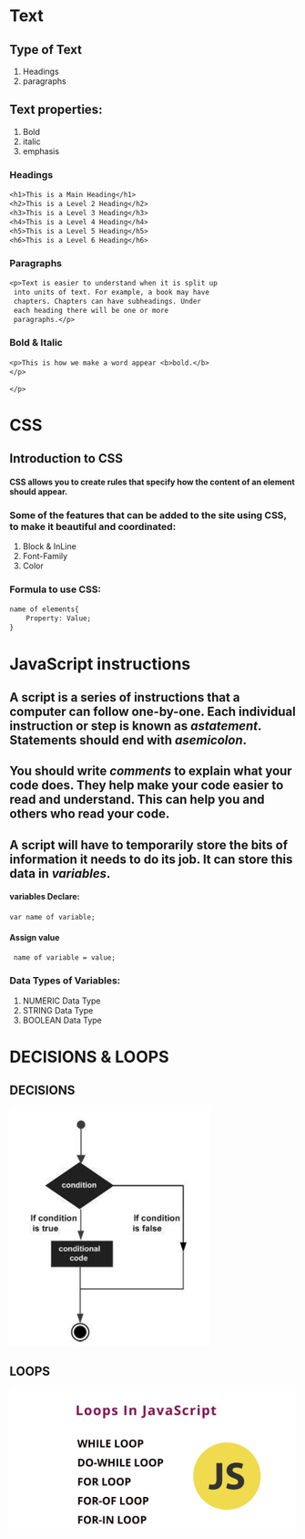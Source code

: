 # Text
## Type of Text
1. Headings
2. paragraphs
## Text properties:
1. Bold
2. italic
3. emphasis

### Headings
```
<h1>This is a Main Heading</h1>
<h2>This is a Level 2 Heading</h2>
<h3>This is a Level 3 Heading</h3>
<h4>This is a Level 4 Heading</h4>
<h5>This is a Level 5 Heading</h5>
<h6>This is a Level 6 Heading</h6>
```
### Paragraphs
```
<p>Text is easier to understand when it is split up 
 into units of text. For example, a book may have 
 chapters. Chapters can have subheadings. Under 
 each heading there will be one or more 
 paragraphs.</p>
 ```

 ### Bold & Italic
 ```
 <p>This is how we make a word appear <b>bold.</b>
 </p>
 ```
 ```<p>This is how we make a word appear <i>italic</i>.
 </p>
 ```
 # CSS
 ##  Introduction to CSS
 #### CSS allows you to create rules that specify how the content of an element should appear.

 ### Some of the features that can be added to the site using CSS, to make it beautiful and coordinated:
 1. Block & InLine
 2. Font-Family
 3. Color
 ### Formula to use CSS:
 ```
 name of elements{
     Property: Value;
 }
 ```
# JavaScript instructions
## A script is a series of instructions that a computer can follow one-by-one. Each individual instruction or step is known as ***astatement***. Statements should end with ***asemicolon***. 
## You should write ***comments*** to explain what your code does. They help make your code easier to read and understand. This can help you and others who read your code.
## A script will have to temporarily store the bits of information it needs to do its job. It can store this data in ***variables***.
#### variables Declare:
```
var name of variable;
```
#### Assign value
```
 name of variable = value;
```
### Data Types of Variables:
1. NUMERIC Data Type
2. STRING Data Type 
3. BOOLEAN Data Type


# DECISIONS & LOOPS 
## DECISIONS
![DECISIONS](DECISIONS.jpg)
## LOOPS
![LOOPS](LOOPS.jpeg)
